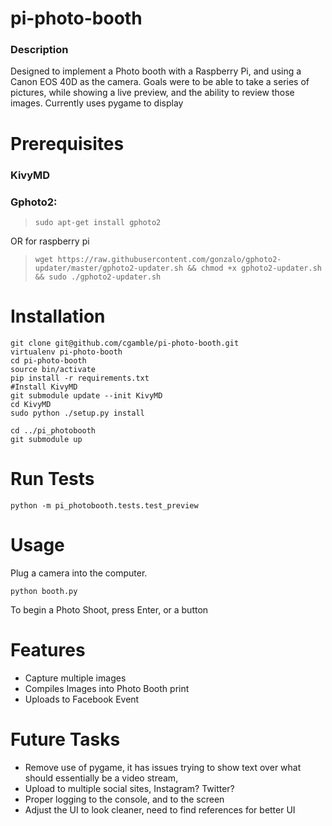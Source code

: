 # pi-photo-booth

### Description
Designed to implement a Photo booth with a Raspberry Pi, and using a Canon EOS 40D as the camera.
Goals were to be able to take a series of pictures, while showing a live preview, and the ability to review those images.
Currently uses pygame to display


# Prerequisites


### KivyMD

### Gphoto2:

> `sudo apt-get install gphoto2`

OR for raspberry pi

>`wget https://raw.githubusercontent.com/gonzalo/gphoto2-updater/master/gphoto2-updater.sh && chmod +x gphoto2-updater.sh && sudo ./gphoto2-updater.sh`


# Installation

```
git clone git@github.com/cgamble/pi-photo-booth.git
virtualenv pi-photo-booth
cd pi-photo-booth
source bin/activate
pip install -r requirements.txt
#Install KivyMD
git submodule update --init KivyMD
cd KivyMD
sudo python ./setup.py install

cd ../pi_photobooth
git submodule up
```

# Run Tests

```
python -m pi_photobooth.tests.test_preview
```

# Usage

Plug a camera into the computer.

`python booth.py`

To begin a Photo Shoot, press Enter, or a button

# Features

* Capture multiple images
* Compiles Images into Photo Booth print
* Uploads to Facebook Event

# Future Tasks

* Remove use of pygame, it has issues trying to show text over what should essentially be a video stream,
* Upload to multiple social sites, Instagram? Twitter?
* Proper logging to the console, and to the screen
* Adjust the UI to look cleaner, need to find references for better UI